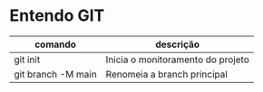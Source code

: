 # Entendo GIT

|comando|descrição|
|-|-|
| git init | Inicia o monitoramento do projeto | 
| git branch -M main| Renomeia a branch principal|